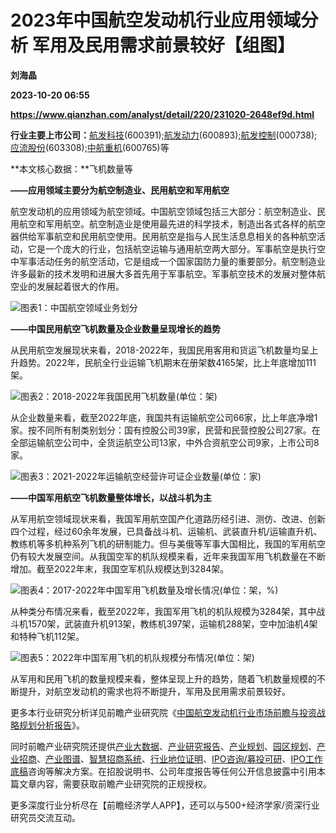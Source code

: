 # 2023年中国航空发动机行业应用领域分析 军用及民用需求前景较好【组图】
**刘海晶**

**2023-10-20 06:55**

**https://www.qianzhan.com/analyst/detail/220/231020-2648ef9d.html**

**行业主要上市公司：**[航发科技](https://stock.qianzhan.com/hs/zhengquan_600391.SH.html)(600391);[航发动力](https://stock.qianzhan.com/hs/zhengquan_600893.SH.html)(600893);[航发控制](https://stock.qianzhan.com/hs/zhengquan_000738.SZ.html)(000738);[应流股份](https://stock.qianzhan.com/hs/zhengquan_603308.SH.html)(603308);[中航重机](https://stock.qianzhan.com/hs/zhengquan_600765.SH.html)(600765)等

**本文核心数据：**飞机数量等

**——应用领域主要分为航空制造业、民用航空和军用航空**

航空发动机的应用领域为航空领域。中国航空领域包括三大部分：航空制造业、民用航空和军用航空。航空制造业是使用最先进的科学技术，制造出各式各样的航空器供给军事航空和民用航空使用。民用航空是指与人民生活息息相关的各种航空活动，它是一个庞大的行业，包括航空运输与通用航空两大部分。军事航空是执行空中军事活动任务的航空活动，它是组成一个国家国防力量的重要部分。航空制造业许多最新的技术发明和进展大多首先用于军事航空。军事航空技术的发展对整体航空业的发展起着很大的作用。

![图表1：中国航空领域业务划分](https://img3.qianzhan.com/news/202310/20/20231020-530aa0f14aa945e6.png)

**——中国民用航空飞机数量及企业数量呈现增长的趋势**

从民用航空发展现状来看，2018-2022年，我国民用客用和货运飞机数量均呈上升趋势。2022年，民航全行业运输飞机期末在册架数4165架，比上年底增加111架。

![图表2：2018-2022年我国民用飞机数量(单位：架)](https://img3.qianzhan.com/news/202310/20/20231020-598f3dd394ee81e2.png)

从企业数量来看，截至2022年底，我国共有运输航空公司66家，比上年底净增1家。按不同所有制类别划分：国有控股公司39家，民营和民营控股公司27家。在全部运输航空公司中，全货运航空公司13家，中外合资航空公司9家，上市公司8家。

![图表3：2021-2022年运输航空经营许可证企业数量(单位：家)](https://img3.qianzhan.com/news/202310/20/20231020-0c5f56639d73f728.png)

**——中国军用航空飞机数量整体增长，以战斗机为主**

从军用航空领域现状来看，我国军用航空国产化道路历经引进、测仿、改进、创新四个过程，经过60余年发展，已具备战斗机、运输机、武装直升机/运输直升机、教练机等多机种系列飞机的研制能力。但与美俄等军事大国相比，我国的军用航空仍有较大发展空间。从我国空军的机队规模来看，近年来我国军用飞机数量在不断增加。截至2022年末，我国空军机队规模达到3284架。

![图表4：2017-2022年中国军用飞机数量及增长情况(单位：架，%)](https://img3.qianzhan.com/news/202310/20/20231020-38a7e607e674d25f.png)

从种类分布情况来看，截至2022年，我国军用飞机的机队规模为3284架，其中战斗机1570架，武装直升机913架，教练机397架，运输机288架，空中加油机4架和特种飞机112架。

![图表5：2022年中国军用飞机的机队规模分布情况(单位：架)](https://img3.qianzhan.com/news/202310/20/20231020-2169ff0c83370028.png)

从军用和民用飞机的数量规模来看，整体呈现上升的趋势，随着飞机数量规模的不断提升，对航空发动机的需求也将不断提升，军用及民用需求前景较好。

更多本行业研究分析详见前瞻产业研究院《[中国航空发动机行业市场前瞻与投资战略规划分析报告](https://bg.qianzhan.com/report/detail/9c5cda27f0f940c7.html)》。

同时前瞻产业研究院还提供[产业大数据](https://d.qianzhan.com/)、[产业研究报告](https://bg.qianzhan.com/report/hotlist/)、[产业规划](https://f.qianzhan.com/chanyeguihua2/)、[园区规划](https://f.qianzhan.com/yuanqu/)、[产业招商](https://f.qianzhan.com/chanyezhaoshang/)、[产业图谱](https://bg.qianzhan.com/report/lianglian/)、[智慧招商系统](https://z.qianzhan.com/)、[行业地位证明](https://bg.qianzhan.com/report/qyppcs)、[IPO咨询/募投可研](https://ipo.qianzhan.com/mutou/)、[IPO工作底稿](https://ipo.qianzhan.com/digao/)咨询等解决方案。在招股说明书、公司年度报告等任何公开信息披露中引用本篇文章内容，需要获取前瞻产业研究院的正规授权。

更多深度行业分析尽在【前瞻经济学人APP】，还可以与500+经济学家/资深行业研究员交流互动。